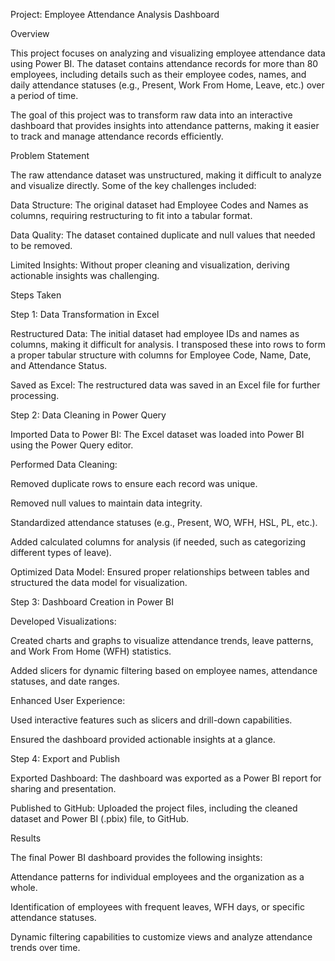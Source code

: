 Project: Employee Attendance Analysis Dashboard

Overview

This project focuses on analyzing and visualizing employee attendance data using Power BI. The dataset contains attendance records for more than 80 employees, including details such as their employee codes, names, and daily attendance statuses (e.g., Present, Work From Home, Leave, etc.) over a period of time.

The goal of this project was to transform raw data into an interactive dashboard that provides insights into attendance patterns, making it easier to track and manage attendance records efficiently.

Problem Statement

The raw attendance dataset was unstructured, making it difficult to analyze and visualize directly. Some of the key challenges included:

Data Structure: The original dataset had Employee Codes and Names as columns, requiring restructuring to fit into a tabular format.

Data Quality: The dataset contained duplicate and null values that needed to be removed.

Limited Insights: Without proper cleaning and visualization, deriving actionable insights was challenging.

Steps Taken

Step 1: Data Transformation in Excel

Restructured Data: The initial dataset had employee IDs and names as columns, making it difficult for analysis. I transposed these into rows to form a proper tabular structure with columns for Employee Code, Name, Date, and Attendance Status.

Saved as Excel: The restructured data was saved in an Excel file for further processing.

Step 2: Data Cleaning in Power Query

Imported Data to Power BI: The Excel dataset was loaded into Power BI using the Power Query editor.

Performed Data Cleaning:

Removed duplicate rows to ensure each record was unique.

Removed null values to maintain data integrity.

Standardized attendance statuses (e.g., Present, WO, WFH, HSL, PL, etc.).

Added calculated columns for analysis (if needed, such as categorizing different types of leave).

Optimized Data Model: Ensured proper relationships between tables and structured the data model for visualization.

Step 3: Dashboard Creation in Power BI

Developed Visualizations:

Created charts and graphs to visualize attendance trends, leave patterns, and Work From Home (WFH) statistics.

Added slicers for dynamic filtering based on employee names, attendance statuses, and date ranges.

Enhanced User Experience:

Used interactive features such as slicers and drill-down capabilities.

Ensured the dashboard provided actionable insights at a glance.

Step 4: Export and Publish

Exported Dashboard: The dashboard was exported as a Power BI report for sharing and presentation.

Published to GitHub: Uploaded the project files, including the cleaned dataset and Power BI (.pbix) file, to GitHub.

Results

The final Power BI dashboard provides the following insights:

Attendance patterns for individual employees and the organization as a whole.

Identification of employees with frequent leaves, WFH days, or specific attendance statuses.

Dynamic filtering capabilities to customize views and analyze attendance trends over time.
